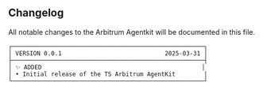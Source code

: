 ## Changelog

All notable changes to the Arbitrum Agentkit will be documented in this file.

```text
┌──────────────────────────────────────────────────────┐
│ VERSION 0.0.1                             2025-03-31 │
├──────────────────────────────────────────────────────┤
│ ✨ ADDED                                             │
│ • Initial release of the TS Arbitrum AgentKit        |
└──────────────────────────────────────────────────────┘

```
